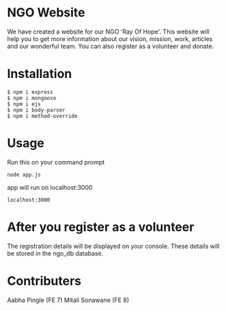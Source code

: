 # NGO Website
  We have created a website for our NGO 'Ray Of Hope'.
  This website will help you to get more information about our vision, mission, work, articles and our wonderful team.
  You can also register as a volunteer and donate.

# Installation
  ```
  $ npm i express     
  $ npm i mongoose    
  $ npm i ejs         
  $ npm i body-parser 
  $ npm i method-override

  ``` 
# Usage
  Run this on your command prompt
  ```
  node app.js
  ```
  app will run on localhost:3000
  ```
  localhost:3000
  ```
# After you register as a volunteer
  The registration details will be displayed on your console.
  These details will be stored in the ngo_db database.
# Contributers
  Aabha Pingle (FE 7) 
  Mitali Sonawane (FE 8)